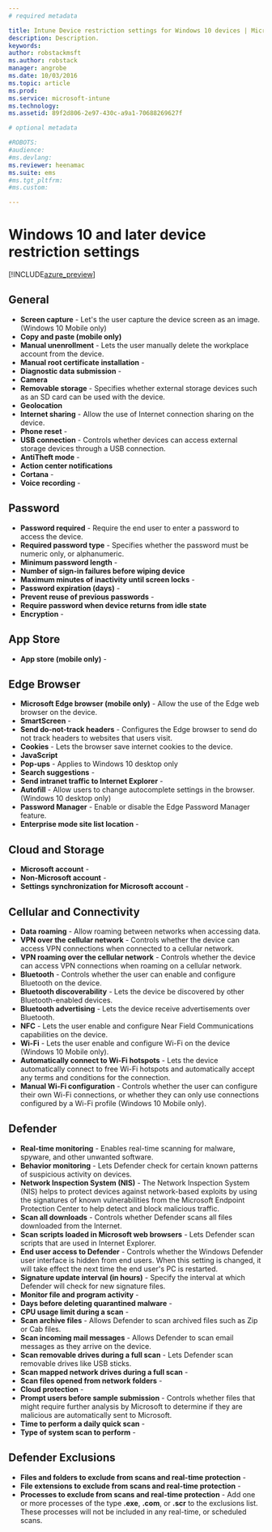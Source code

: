 ```yaml
---
# required metadata

title: Intune Device restriction settings for Windows 10 devices | Microsoft Docs
description: Description.
keywords:
author: robstackmsft
ms.author: robstack
manager: angrobe
ms.date: 10/03/2016
ms.topic: article
ms.prod:
ms.service: microsoft-intune
ms.technology:
ms.assetid: 89f2d806-2e97-430c-a9a1-70688269627f

# optional metadata

#ROBOTS:
#audience:
#ms.devlang:
ms.reviewer: heenamac
ms.suite: ems
#ms.tgt_pltfrm:
#ms.custom:

---
```


# Windows 10 and later device restriction settings

[!INCLUDE[azure_preview](../includes/azure_preview.md)]

## General
- 	**Screen capture** - Let's the user capture the device screen as an image. (Windows 10 Mobile only)	
- 	**Copy and paste (mobile only)**	
- 	**Manual unenrollment** - Lets the user manually delete the workplace account from the device.	
- 	**Manual root certificate installation** - 	
- 	**Diagnostic data submission** - 	
- 	**Camera**	
- 	**Removable storage** - Specifies whether external storage devices such as an SD card can be used with the device.	
- 	**Geolocation**	
- 	**Internet sharing** - Allow the use of Internet connection sharing on the device.	
- 	**Phone reset** - 	
- 	**USB connection** - Controls whether devices can access external storage devices through a USB connection.	
- 	**AntiTheft mode** - 	
- 	**Action center notifications**	
- 	**Cortana** - 	
- 	**Voice recording** - 	
## Password
- 	**Password required** - Require the end user to enter a password to access the device.	
- 	**Required password type** - Specifies whether the password must be numeric only, or alphanumeric.	
- 	**Minimum password length** - 	
- 	**Number of sign-in failures before wiping device**	
- 	**Maximum minutes of inactivity until screen locks** - 	
- 	**Password expiration (days)** - 	
- 	**Prevent reuse of previous passwords** - 	
- 	**Require password when device returns from idle state**	
- 	**Encryption** - 	
## App Store

- 	**App store (mobile only)** - 	
## Edge Browser
- 	**Microsoft Edge browser (mobile only)** - Allow the use of the Edge web browser on the device.	
- 	**SmartScreen** - 	
- 	**Send do-not-track headers** - Configures the Edge browser to send do not track headers to websites that users visit.	
- 	**Cookies** - Lets the browser save internet cookies to the device.	
- 	**JavaScript**	
- 	**Pop-ups** - Applies to Windows 10 desktop only	
- 	**Search suggestions** - 	
- 	**Send intranet traffic to Internet Explorer** - 	
- 	**Autofill** - Allow users to change autocomplete settings in the browser.<br>(Windows 10 desktop only)	
- 	**Password Manager** - Enable or disable the Edge Password Manager feature.	
- 	**Enterprise mode site list location** - 	
## Cloud and Storage
- 	**Microsoft account** - 	
- 	**Non-Microsoft account** - 	
- 	**Settings synchronization for Microsoft account** - 	
## Cellular and Connectivity
- 	**Data roaming** - Allow roaming between networks when accessing data.	
- 	**VPN over the cellular network** - Controls whether the device can access VPN connections when connected to a cellular network.
- 	**VPN roaming over the cellular network** - Controls whether the device can access VPN connections when roaming on a cellular network.	
- 	**Bluetooth** - Controls whether the user can enable and configure Bluetooth on the device.	
- 	**Bluetooth discoverability** - Lets the device be discovered by other Bluetooth-enabled devices.	
- 	**Bluetooth advertising** - Lets the device receive advertisements over Bluetooth.	
- 	**NFC**	- Lets the user enable and configure Near Field Communications capabilities on the device.
- 	**Wi-Fi** - Lets the user enable and configure Wi-Fi on the device (Windows 10 Mobile only).
- 	**Automatically connect to Wi-Fi hotspots** - Lets the device automatically connect to free Wi-Fi hotspots and automatically accept any terms and conditions for the connection.
- 	**Manual Wi-Fi configuration** - Controls whether the user can configure their own Wi-Fi connections, or whether they can only use connections configured by a Wi-Fi profile (Windows 10 Mobile only).
## Defender	

- 	**Real-time monitoring** - Enables real-time scanning for malware, spyware, and other unwanted software.	
- 	**Behavior monitoring**	- Lets Defender check for certain known patterns of suspicious activity on devices.
- 	**Network Inspection System (NIS)**	- The Network Inspection System (NIS) helps to protect devices against network-based exploits by using the signatures of known vulnerabilities from the Microsoft Endpoint Protection Center to help detect and block malicious traffic.
- 	**Scan all downloads** - Controls whether Defender scans all files downloaded from the Internet.	
- 	**Scan scripts loaded in Microsoft web browsers** - Lets Defender scan scripts that are used in Internet Explorer.
- 	**End user access to Defender**	- Controls whether the Windows Defender user interface is hidden from end users.
When this setting is changed, it will take effect the next time the end user's PC is restarted.
- 	**Signature update interval (in hours)** - Specify the interval at which Defender will check for new signature files.
- 	**Monitor file and program activity** - 	
- 	**Days before deleting quarantined malware** - 	
- 	**CPU usage limit during a scan** - 
- 	**Scan archive files** - Allows Defender to scan archived files such as Zip or Cab files.	
- 	**Scan incoming mail messages**	- Allows Defender to scan email messages as they arrive on the device. 
- 	**Scan removable drives during a full scan** - Lets Defender scan removable drives like USB sticks.	
- 	**Scan mapped network drives during a full scan** - 
- 	**Scan files opened from network folders** - 
- 	**Cloud protection** - 
- 	**Prompt users before sample submission** - Controls whether files that might require further analysis by Microsoft to determine if they are malicious are automatically sent to Microsoft.	
- 	**Time to perform a daily quick scan** - 
- 	**Type of system scan to perform** - 	
## Defender Exclusions

- 	**Files and folders to exclude from scans and real-time protection** - 
- 	**File extensions to exclude from scans and real-time protection** - 
- 	**Processes to exclude from scans and real-time protection** - Add one or more processes of the type **.exe**, **.com**, or **.scr** to the exclusions list. These processes will not be included in any real-time, or scheduled scans.	
